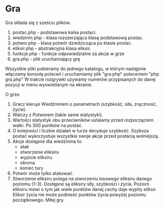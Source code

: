 # Gra


Gra składa się z sześciu plików:
1. postac.php - podstawowa kalsa postaci.
2. wiedzmin.php - klasa rozszerzająca klasę podstawową postac.
3. potwor.php - klasa potwór dziedzicząca po klasie postac.
4. eliksir.php - abstrakcyjna klasa eliksir.
5. funkcje.php - funkcje odpowiedzialne za akcje w grze
6. gra.php - plik uruchamiający grę

Wszystkie pliki pobieramy do jednego katalogu, w którym następnie włączamy konsolę poleceń i uruchamiamy plik "gra.php" poleceniem "php gra.php"
W trakcie rozgrywki uzywamy numerów przypisanych do danej pozycji w menu wyswietlanym na ekranie.

O grze.
1. Gracz kieruje Wiedźminem o parametrach (szybkość, siła, zręczność, życie).
2. Walczy z Potworem (takie same statystyki). 
3. Wartości statystyk obu przeciwników ustalamy przed rozpoczęciem walki. Po 300 puntków na postać.
4. O kolejności i liczbie działań w turze decyduje szybkość. Szybsza postać wykorzystuje wszystkie swoje akcje przed postacią wolniejszą.
5. Akcje dostępne dla wiedźmina to:
   - atak
   - stworzenie eliksiru
   - wypicie eliksiru
   - obrona
   - koniec tury
6. Potwór może tylko atakować. 
7. Stworzenie eliksiru polega na utworzeniu losowego eliksiru danego poziomu (1-3). Dostępne są eliksiry siły, szybkości i życia. Poziom eliksiru mówi o tym jak wiele punktów danej cechy daje wypity eliksir. Eliksir życia nie może podnieść punktów życia powyżej poziomu początkowego.
Miłej gry.

